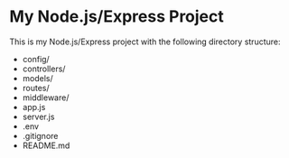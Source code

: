 # My Node.js/Express Project
This is my Node.js/Express project with the following directory structure:

- config/
- controllers/
- models/
- routes/
- middleware/
- app.js
- server.js
- .env
- .gitignore
- README.md


